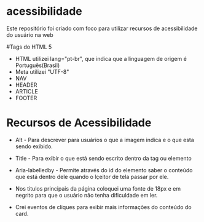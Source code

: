 # acessibilidade
<p>Este repositório foi criado com foco para utilizar recursos de acessibilidade do usuário na web</p>

#Tags do HTML 5
 - HTML utilizei lang="pt-br", que indica que a linguagem de origem é Português(Brasil)
 - Meta utilizei "UTF-8"
 - NAV
 - HEADER
 - ARTICLE
 - FOOTER

# Recursos de Acessibilidade

   - Alt - Para descrever para usuários o que a imagem indica e o que esta sendo exibido.
   
   - Title - Para exibir o que está sendo escrito dentro da tag ou elemento
   
   - Aria-labelledby - Permite através do id do elemento saber o conteúdo que está dentro dele quando o lçeitor de tela passar por ele.
    
   - Nos titulos principais da página coloquei uma fonte de 18px e em negrito para que o usuário não tenha dificuldade em ler.
   
   - Crei eventos de cliques para exibir mais informações do conteúdo do card.
   
   
 
   
